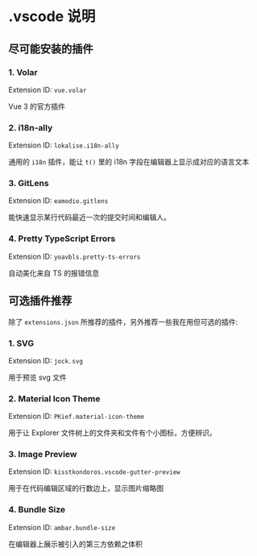 # .vscode 说明

## 尽可能安装的插件

### 1. Volar

Extension ID: `vue.volar`

Vue 3 的官方插件

### 2. i18n-ally

Extension ID: `lokalise.i18n-ally`

通用的 `i18n` 插件，能让 `t()` 里的 i18n 字段在编辑器上显示成对应的语言文本

### 3. GitLens

Extension ID: `eamodio.gitlens`

能快速显示某行代码最近一次的提交时间和编辑人。

### 4. Pretty TypeScript Errors

Extension ID: `yoavbls.pretty-ts-errors`

自动美化来自 TS 的报错信息


## 可选插件推荐

除了 `extensions.json` 所推荐的插件，另外推荐一些我在用但可选的插件:

### 1. SVG

Extension ID: `jock.svg` 

用于预览 svg 文件

### 2. Material Icon Theme

Extension ID: `PKief.material-icon-theme`

用于让 Explorer 文件树上的文件夹和文件有个小图标，方便辨识。

### 3. Image Preview

Extension ID: `kisstkondoros.vscode-gutter-preview`

用于在代码编辑区域的行数边上，显示图片缩略图

### 4. Bundle Size

Extension ID: `ambar.bundle-size`

在编辑器上展示被引入的第三方依赖之体积